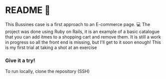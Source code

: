 # README  :scroll:

This Bussines case is a first approach to an E-commerce page. :computer:
The project was done using Ruby on Rails, it is an example of a basic catalogue that you can add itmes to a shopping cart and remove them.
It is still a work in progress so all the front end is missing, but I'll get to it soon enough!
This is my first trial at taking a shot at an exercise 

### Give it a try!
To run locally, clone the repository (SSH)
